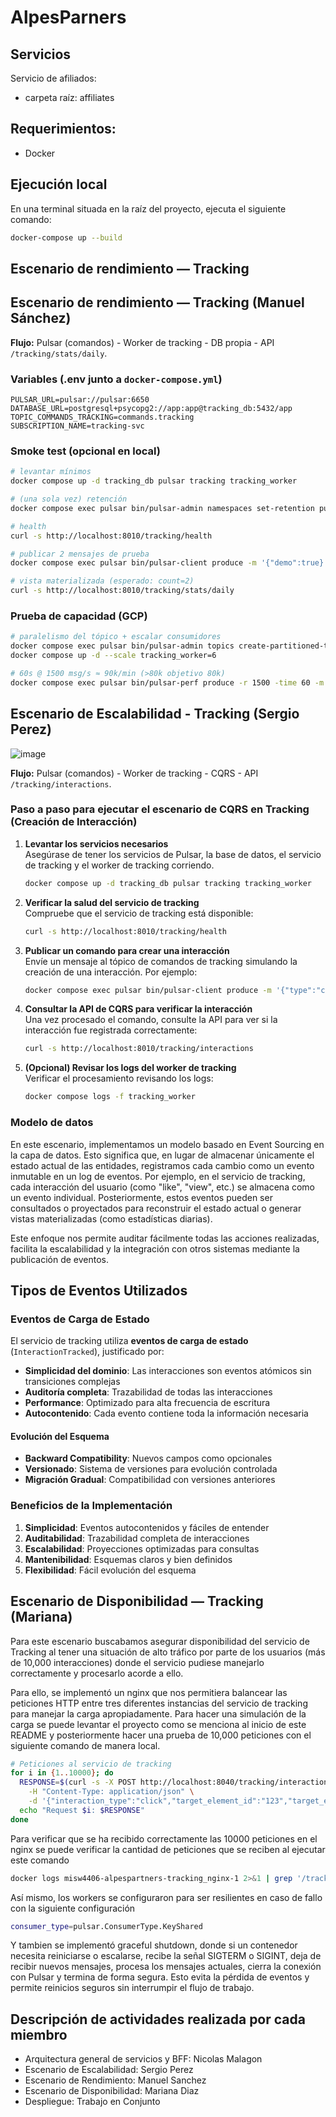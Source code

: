 # AlpesParners

## Servicios
Servicio de afiliados:
-  carpeta raíz: affiliates

## Requerimientos:
- Docker

## Ejecución local
En una terminal situada en la raíz del proyecto, ejecuta el siguiente comando:

```bash
docker-compose up --build
```


## Escenario de rendimiento — Tracking

## Escenario de rendimiento — Tracking (Manuel Sánchez)

**Flujo:** Pulsar (comandos) - Worker de tracking - DB propia - API `/tracking/stats/daily`.

### Variables (.env junto a `docker-compose.yml`)
```env
PULSAR_URL=pulsar://pulsar:6650
DATABASE_URL=postgresql+psycopg2://app:app@tracking_db:5432/app
TOPIC_COMMANDS_TRACKING=commands.tracking
SUBSCRIPTION_NAME=tracking-svc
```

### Smoke test (opcional en local)
```bash
# levantar mínimos
docker compose up -d tracking_db pulsar tracking tracking_worker

# (una sola vez) retención
docker compose exec pulsar bin/pulsar-admin namespaces set-retention public/default --size -1 --time -1

# health
curl -s http://localhost:8010/tracking/health

# publicar 2 mensajes de prueba
docker compose exec pulsar bin/pulsar-client produce -m '{"demo":true}' -n 2 -k test commands.tracking

# vista materializada (esperado: count=2)
curl -s http://localhost:8010/tracking/stats/daily
```

### Prueba de capacidad (GCP)
```bash
# paralelismo del tópico + escalar consumidores
docker compose exec pulsar bin/pulsar-admin topics create-partitioned-topic commands.tracking --partitions X
docker compose up -d --scale tracking_worker=6

# 60s @ 1500 msg/s ≈ 90k/min (>80k objetivo 80k)
docker compose exec pulsar bin/pulsar-perf produce -r 1500 -time 60 -m 256 commands.tracking
```

## Escenario de Escalabilidad - Tracking (Sergio Perez)
<img  alt="image" src="https://github.com/user-attachments/assets/2459862c-2474-404a-9471-089c4471dfe1" />

**Flujo:** Pulsar (comandos) - Worker de tracking - CQRS - API `/tracking/interactions`.

### Paso a paso para ejecutar el escenario de CQRS en Tracking (Creación de Interacción)

1. **Levantar los servicios necesarios**  
   Asegúrase de tener los servicios de Pulsar, la base de datos, el servicio de tracking y el worker de tracking corriendo.  
   ```bash
   docker compose up -d tracking_db pulsar tracking tracking_worker
   ```

2. **Verificar la salud del servicio de tracking**  
   Compruebe que el servicio de tracking está disponible:  
   ```bash
   curl -s http://localhost:8010/tracking/health
   ```

3. **Publicar un comando para crear una interacción**  
   Envíe un mensaje al tópico de comandos de tracking simulando la creación de una interacción. Por ejemplo:  
   ```bash
   docker compose exec pulsar bin/pulsar-client produce -m '{"type":"create_interaction","user_id":123,"interaction":"like","timestamp":"2024-06-01T12:00:00Z"}' -k test commands.tracking
   ```

4. **Consultar la API de CQRS para verificar la interacción**  
   Una vez procesado el comando, consulte la API para ver si la interacción fue registrada correctamente:  
   ```bash
   curl -s http://localhost:8010/tracking/interactions
   ```

5. **(Opcional) Revisar los logs del worker de tracking**  
   Verificar el procesamiento revisando los logs:  
   ```bash
   docker compose logs -f tracking_worker
   ```

### Modelo de datos
En este escenario, implementamos un modelo basado en Event Sourcing en la capa de datos. Esto significa que, en lugar de almacenar únicamente el estado actual de las entidades, registramos cada cambio como un evento inmutable en un log de eventos. Por ejemplo, en el servicio de tracking, cada interacción del usuario (como "like", "view", etc.) se almacena como un evento individual. Posteriormente, estos eventos pueden ser consultados o proyectados para reconstruir el estado actual o generar vistas materializadas (como estadísticas diarias).

Este enfoque nos permite auditar fácilmente todas las acciones realizadas, facilita la escalabilidad y la integración con otros sistemas mediante la publicación de eventos.

## Tipos de Eventos Utilizados

### Eventos de Carga de Estado

El servicio de tracking utiliza **eventos de carga de estado** (`InteractionTracked`), justificado por:

- **Simplicidad del dominio**: Las interacciones son eventos atómicos sin transiciones complejas
- **Auditoría completa**: Trazabilidad de todas las interacciones
- **Performance**: Optimizado para alta frecuencia de escritura
- **Autocontenido**: Cada evento contiene toda la información necesaria

#### Evolución del Esquema
- **Backward Compatibility**: Nuevos campos como opcionales
- **Versionado**: Sistema de versiones para evolución controlada
- **Migración Gradual**: Compatibilidad con versiones anteriores

### Beneficios de la Implementación
1. **Simplicidad**: Eventos autocontenidos y fáciles de entender
2. **Auditabilidad**: Trazabilidad completa de interacciones
3. **Escalabilidad**: Proyecciones optimizadas para consultas
4. **Mantenibilidad**: Esquemas claros y bien definidos
5. **Flexibilidad**: Fácil evolución del esquema


## Escenario de Disponibilidad — Tracking (Mariana)

Para este escenario buscabamos asegurar disponibilidad del servicio de Tracking al tener una situación de alto tráfico por parte de los usuarios (más de 10,000 interacciones) donde el servicio pudiese manejarlo correctamente y procesarlo acorde a ello.

Para ello, se implementó un nginx que nos permitiera balancear las peticiones HTTP entre tres diferentes instancias del servicio de tracking para manejar la carga apropiadamente. Para hacer una simulación de la carga se puede levantar el proyecto como se menciona al inicio de este README y posteriormente hacer una prueba de 10,000 peticiones con el siguiente comando de manera local.

```bash
# Peticiones al servicio de tracking
for i in {1..10000}; do
  RESPONSE=$(curl -s -X POST http://localhost:8040/tracking/interactions \
    -H "Content-Type: application/json" \
    -d '{"interaction_type":"click","target_element_id":"123","target_element_type":"button","campaign_id":"123"}')
  echo "Request $i: $RESPONSE"
done
```
Para verificar que se ha recibido correctamente las 10000 peticiones en el nginx se puede verificar la cantidad de peticiones que se reciben al ejecutar este comando

```bash
docker logs misw4406-alpespartners-tracking_nginx-1 2>&1 | grep '/tracking/interactions' | wc -l
```

Así mismo, los workers se configuraron para ser resilientes en caso de fallo con la siguiente configuración

```bash
consumer_type=pulsar.ConsumerType.KeyShared
```

Y tambien se implementó graceful shutdown, donde si un contenedor necesita reiniciarse o escalarse, recibe la señal SIGTERM o SIGINT, deja de recibir nuevos mensajes, procesa los mensajes actuales, cierra la conexión con Pulsar y termina de forma segura. Esto evita la pérdida de eventos y permite reinicios seguros sin interrumpir el flujo de trabajo.


 ## Descripción de actividades realizada por cada miembro

 * Arquitectura general de servicios y BFF: Nicolas Malagon
 * Escenario de Escalabilidad: Sergio Perez
 * Escenario de Rendimiento: Manuel Sanchez
 * Escenario de Disponibilidad: Mariana Diaz
 * Despliegue: Trabajo en Conjunto

